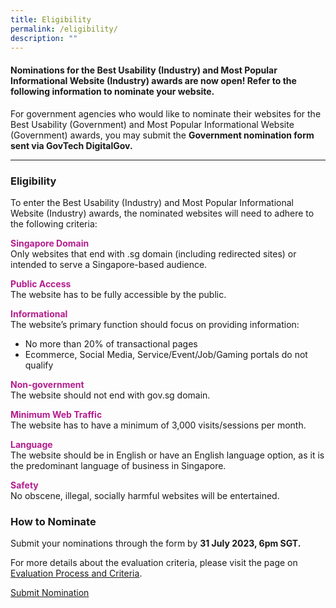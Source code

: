 ```yaml
---
title: Eligibility
permalink: /eligibility/
description: ""
---
```

<style type="text/css">
.content h4 {
    color: #B41E8E;
    font-weight: 700;
}
</style>
<h4>Nominations for the Best Usability (Industry) and Most Popular Informational Website (Industry) awards are now open! Refer to the following information to nominate your website.</h4>
<p>For government agencies who would like to nominate their websites for the Best Usability (Government) and Most Popular Informational Website (Government) awards, you may submit the <strong>Government nomination form sent via GovTech DigitalGov.</strong></p>
<hr>
<h3>Eligibility</h3>
To enter the Best Usability (Industry) and Most Popular Informational Website (Industry) awards, the nominated websites will need to adhere to the following criteria:
<p><strong style="color:#B41E8E;">Singapore Domain</strong><br>
  Only websites that end with .sg domain (including redirected sites) or intended to serve a Singapore-based audience. </p>
<p><strong style="color:#B41E8E;">Public Access</strong><br>
  The website has to be fully accessible by the public. </p>
<p><strong style="color:#B41E8E;">Informational</strong><br>
  The website’s primary function should focus on providing information:</p>
<ul>
  <li>No more than 20% of transactional pages</li>
  <li>Ecommerce, Social Media, Service/Event/Job/Gaming portals do not qualify </li>
</ul>
<p><strong style="color:#B41E8E;">Non-government</strong><br>
  The website should not end with gov.sg domain.</p>
<p><strong style="color:#B41E8E;">Minimum Web Traffic </strong><br>
  The website has to have a minimum of 3,000 visits/sessions per month. </p>
<p><strong style="color:#B41E8E;">Language</strong><br>The website should be in English or have an English language option, as it is the predominant language of business in Singapore.</p>
<p><strong style="color:#B41E8E;">Safety</strong><br>
  No obscene, illegal, socially harmful websites will be entertained.</p>
<h3>How to Nominate</h3>
<p>Submit your nominations through the form by <strong>31 July 2023, 6pm SGT.</strong></p>
<p>For more details about the evaluation criteria, please visit the page on <a aria-label="Link to Evaluation Process and Criteria" href="/evaluation-process">Evaluation Process and Criteria</a>.</p>
<div class="row is-centered"><a class="bp-button is-primary is-medium is-text" href="/submit-nomination/">Submit Nomination</a></div>
